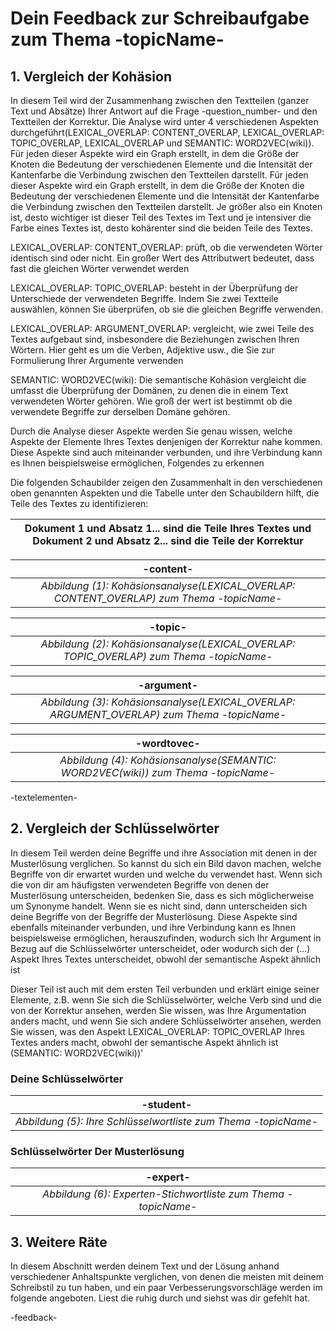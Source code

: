 # Dein Feedback zur Schreibaufgabe zum Thema -topicName- 


## 1. Vergleich der Kohäsion

In diesem Teil wird der Zusammenhang zwischen  den Textteilen (ganzer Text und Absätze) Ihrer Antwort auf die Frage -question_number- und den Textteilen der Korrektur.
Die Analyse wird unter 4 verschiedenen Aspekten durchgeführt(LEXICAL_OVERLAP: CONTENT_OVERLAP, LEXICAL_OVERLAP: TOPIC_OVERLAP, LEXICAL_OVERLAP und SEMANTIC: WORD2VEC(wiki)).
Für jeden dieser Aspekte wird ein Graph erstellt, in dem die Größe der Knoten die Bedeutung der verschiedenen Elemente und die Intensität der Kantenfarbe die Verbindung zwischen den Textteilen darstellt. Für jeden dieser Aspekte wird ein Graph erstellt, in dem die Größe der Knoten die Bedeutung der verschiedenen Elemente und die Intensität der Kantenfarbe die Verbindung zwischen den Textteilen darstellt. Je größer also ein Knoten ist, desto wichtiger ist dieser Teil des Textes im Text und je intensiver die Farbe eines Textes ist, desto kohärenter sind die beiden Teile des Textes. 



LEXICAL_OVERLAP: CONTENT_OVERLAP: prüft, ob die verwendeten Wörter identisch sind oder nicht. Ein großer Wert des Attributwert bedeutet, dass fast die gleichen Wörter verwendet werden

LEXICAL_OVERLAP: TOPIC_OVERLAP: besteht in der Überprüfung der Unterschiede der verwendeten Begriffe. Indem Sie zwei Textteile auswählen, können Sie überprüfen, ob sie die gleichen Begriffe verwenden.

LEXICAL_OVERLAP: ARGUMENT_OVERLAP: vergleicht, wie zwei Teile des Textes aufgebaut sind, insbesondere die Beziehungen zwischen Ihren Wörtern. Hier geht es um die Verben, Adjektive usw., die Sie zur Formulierung Ihrer Argumente verwenden

SEMANTIC: WORD2VEC(wiki): Die semantische Kohäsion vergleicht die  umfasst die Überprüfung der Domänen, zu denen die in einem Text verwendeten Wörter gehören. Wie groß der wert ist bestimmt ob die verwendete Begriffe zur derselben Domäne gehören.

Durch die Analyse dieser Aspekte werden Sie genau wissen, welche Aspekte der Elemente Ihres Textes denjenigen der Korrektur nahe kommen. Diese Aspekte sind auch miteinander verbunden, und ihre Verbindung kann es Ihnen beispielsweise ermöglichen, Folgendes zu erkennen


Die folgenden Schaubilder zeigen den Zusammenhalt in den verschiedenen oben genannten Aspekten und die Tabelle unter den Schaubildern hilft, die Teile des Textes zu identifizieren:

| Dokument 1 und Absatz 1... sind die Teile Ihres Textes und Dokument 2 und Absatz 2... sind die Teile der Korrektur |
| --- | 

| -content- |
|:--:|
| *Abbildung (1): Kohäsionsanalyse(LEXICAL_OVERLAP: CONTENT_OVERLAP) zum Thema -topicName-* |

| -topic- |
|:--:|
| *Abbildung (2): Kohäsionsanalyse(LEXICAL_OVERLAP: TOPIC_OVERLAP) zum Thema -topicName-* |

| -argument- |
|:--:|
| *Abbildung (3): Kohäsionsanalyse(LEXICAL_OVERLAP: ARGUMENT_OVERLAP) zum Thema -topicName-* |

| -wordtovec- |
|:--:|
| *Abbildung (4): Kohäsionsanalyse(SEMANTIC: WORD2VEC(wiki)) zum Thema -topicName-* |

-textelementen-

## 2. Vergleich der Schlüsselwörter

In diesem Teil werden deine Begriffe und ihre Association mit denen in der Musterlösung verglichen. So kannst du sich ein Bild davon machen, welche Begriffe von dir erwartet wurden und welche du verwendet hast. Wenn sich die von dir am häufigsten verwendeten Begriffe von denen der Musterlösung unterscheiden, bedenken Sie, dass es sich möglicherweise um Synonyme handelt. Wenn sie es nicht sind, dann unterscheiden sich deine Begriffe von der Begriffe der Musterlösung. 
Diese Aspekte sind ebenfalls miteinander verbunden, und ihre Verbindung kann es Ihnen beispielsweise ermöglichen, herauszufinden, wodurch sich Ihr Argument in Bezug auf die Schlüsselwörter unterscheidet, oder wodurch sich der (...) Aspekt Ihres Textes unterscheidet, obwohl der semantische Aspekt ähnlich ist

Dieser Teil ist auch mit dem ersten Teil verbunden und erklärt einige seiner Elemente, z.B. wenn Sie sich die Schlüsselwörter, welche Verb sind und die von der Korrektur ansehen, werden Sie wissen, was Ihre Argumentation anders macht, und wenn Sie sich andere Schlüsselwörter ansehen, werden Sie wissen, was den Aspekt LEXICAL_OVERLAP: TOPIC_OVERLAP Ihres Textes anders macht, obwohl der semantische Aspekt ähnlich ist (SEMANTIC: WORD2VEC(wiki))'

### Deine Schlüsselwörter

| -student- |
|:--:|
| *Abbildung (5): Ihre Schlüsselwortliste zum Thema -topicName-* |

###  Schlüsselwörter Der Musterlösung

| -expert- |
|:--:|
| *Abbildung (6): Experten-Stichwortliste zum Thema -topicName-* |




## 3. Weitere Räte
In diesem Abschnitt werden deinem Text und der Lösung anhand verschiedener Anhaltspunkte verglichen, von denen die meisten mit deinem Schreibstil zu tun haben, und ein paar Verbesserungsvorschläge werden im folgende angeboten. Liest die ruhig durch und siehst was dir gefehlt hat.

-feedback-

